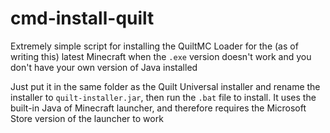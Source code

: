 # cmd-install-quilt
Extremely simple script for installing the QuiltMC Loader for the (as of writing this) latest Minecraft when the `.exe` version doesn't work and you don't have your own version of Java installed

Just put it in the same folder as the Quilt Universal installer and rename the installer to `quilt-installer.jar`, then run the `.bat` file to install. It uses the built-in Java of Minecraft launcher, and therefore requires the Microsoft Store version of the launcher to work
